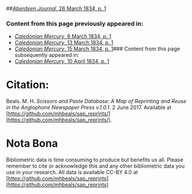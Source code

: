 ##[*Aberdeen Journal*, 26 March 1834, p. 1](https://mhbeals.github.io/sap_html/Aberdeen-Journal/Aberdeen-Journal-26-March-1834-p-1)

### Content from this page previously appeared in:
+ [*Caledonian Mercury*, 6 March 1834, p. 1](https://mhbeals.github.io/sap_html/Caledonian-Mercury/Caledonian-Mercury-6-March-1834-p-1)
+ [*Caledonian Mercury*, 13 March 1834, p. 1](https://mhbeals.github.io/sap_html/Caledonian-Mercury/Caledonian-Mercury-13-March-1834-p-1)
+ [*Caledonian Mercury*, 15 March 1834, p. 1](https://mhbeals.github.io/sap_html/Caledonian-Mercury/Caledonian-Mercury-15-March-1834-p-1)### Content from this page subsequently appeared in:
+ [*Caledonian Mercury*, 10 April 1834, p. 1](https://mhbeals.github.io/sap_html/Caledonian-Mercury/Caledonian-Mercury-10-April-1834-p-1)
                    
# Citation: 

Beals. M. H. *Scissors and Paste Database: A Map of Reprinting and Reuse in the Anglophone Newspaper Press v.1.0.1.* 2 June 2017. Available at [https://github.com/mhbeals/sap_reprints/](https://github.com/mhbeals/sap_reprints/). 
                    
# Nota Bona

Bibliometric data is time consuming to produce but benefits us all. Please remember to cite or acknowledge this and any other bibliometric data you use in your research. All data is available CC-BY 4.0 at [https://github.com/mhbeals/sap_reprints](https://github.com/mhbeals/sap_reprints)